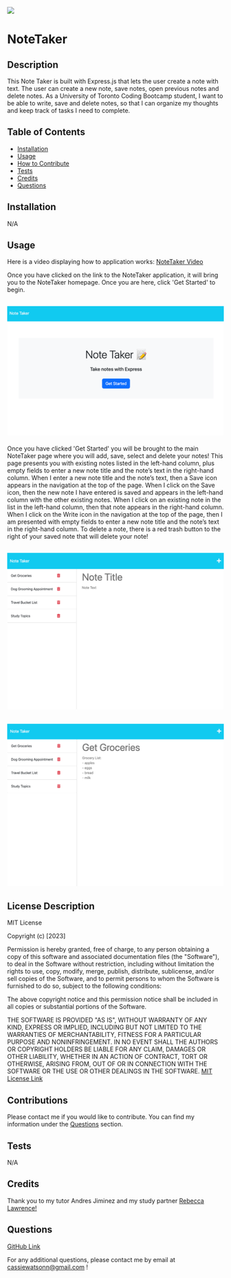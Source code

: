 ![](https://img.shields.io/badge/license-MIT-blue)
  
# NoteTaker

## Description

This Note Taker is built with Express.js that lets the user create a note with text. The user can create a new note, save notes, open previous notes and delete notes. As a University of Toronto Coding Bootcamp student, I want to be able to write, save and delete notes, so that I can organize my thoughts and keep track of tasks I need to complete. 

## Table of Contents 

- [Installation](#installation)
- [Usage](#usage)
- [How to Contribute](#contributions)
- [Tests](#tests)
- [Credits](#credits)
- [Questions](#questions)

## Installation 

N/A

## Usage 

Here is a video displaying how to application works: [NoteTaker Video](https://)

Once you have clicked on the link to the NoteTaker application, it will bring you to the NoteTaker homepage. Once you are here, click 'Get Started' to begin. 
## ![NoteTaker](./images/home.png)
Once you have clicked 'Get Started' you will be brought to the main NoteTaker page where you will add, save, select and delete your notes! This page presents you with existing notes listed in the left-hand column, plus empty fields to enter a new note title and the note’s text in the right-hand column. When I enter a new note title and the note’s text, then a Save icon appears in the navigation at the top of the page. When I click on the Save icon, then the new note I have entered is saved and appears in the left-hand column with the other existing notes. When I click on an existing note in the list in the left-hand column, then that note appears in the right-hand column. When I click on the Write icon in the navigation at the top of the page, then I am presented with empty fields to enter a new note title and the note’s text in the right-hand column. To delete a note, there is a red trash button to the right of your saved note that will delete your note! 
## ![NoteTaker](./images/main.png)
## ![NoteTaker](./images/main2.png)


## License Description


MIT License

Copyright (c) [2023]
    
Permission is hereby granted, free of charge, to any person obtaining a copy
of this software and associated documentation files (the "Software"), to deal
in the Software without restriction, including without limitation the rights
to use, copy, modify, merge, publish, distribute, sublicense, and/or sell
copies of the Software, and to permit persons to whom the Software is
furnished to do so, subject to the following conditions:
    
The above copyright notice and this permission notice shall be included in all
copies or substantial portions of the Software.
    
THE SOFTWARE IS PROVIDED "AS IS", WITHOUT WARRANTY OF ANY KIND, EXPRESS OR
IMPLIED, INCLUDING BUT NOT LIMITED TO THE WARRANTIES OF MERCHANTABILITY,
FITNESS FOR A PARTICULAR PURPOSE AND NONINFRINGEMENT. IN NO EVENT SHALL THE
AUTHORS OR COPYRIGHT HOLDERS BE LIABLE FOR ANY CLAIM, DAMAGES OR OTHER
LIABILITY, WHETHER IN AN ACTION OF CONTRACT, TORT OR OTHERWISE, ARISING FROM,
OUT OF OR IN CONNECTION WITH THE SOFTWARE OR THE USE OR OTHER DEALINGS IN THE
SOFTWARE.
[MIT License Link](https://choosealicense.com/licenses/mit)

## Contributions

Please contact me if you would like to contribute. You can find my information under the [Questions](#questions) section. 

## Tests 

N/A

## Credits 

Thank you to my tutor Andres Jiminez and my study partner [Rebecca Lawrence!](https://github.com/rkml14)

## Questions 

[GitHub Link](https://github.com/cassiewatsonn)

For any additional questions, please contact me by email at cassiewatsonn@gmail.com !